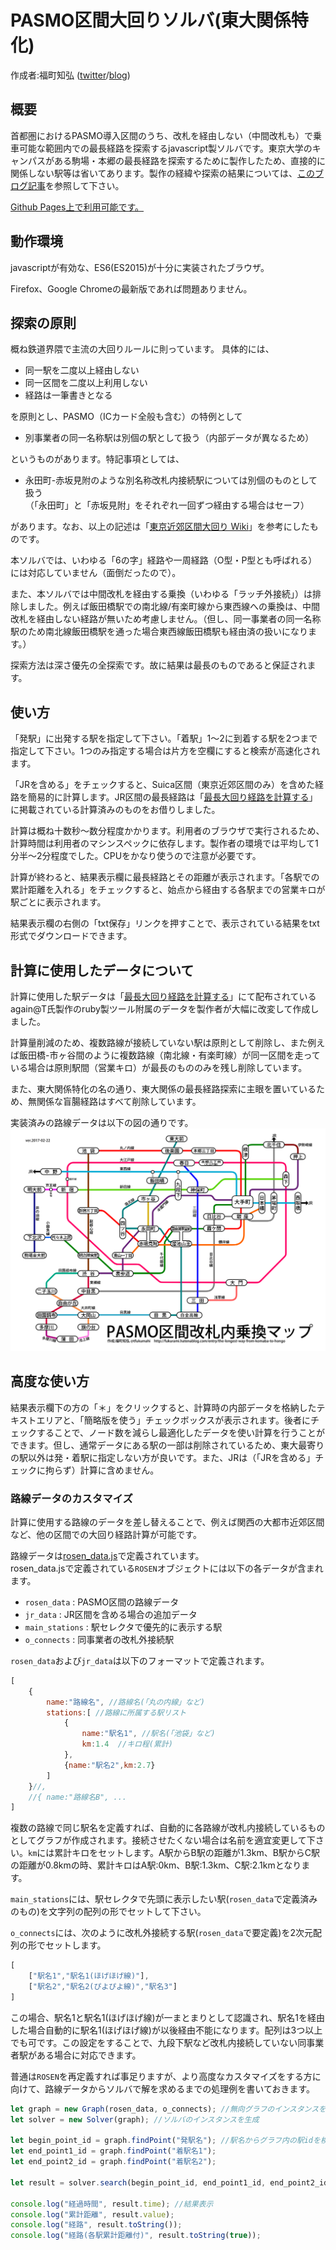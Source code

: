 ﻿PASMO区間大回りソルバ(東大関係特化)
========

作成者:福町知弘 ([twitter](https://twitter.com/tfukumahi)/[blog](http://fukurami.hatenablog.com))

## 概要

首都圏におけるPASMO導入区間のうち、改札を経由しない（中間改札も）で乗車可能な範囲内での最長経路を探索するjavascript製ソルバです。東京大学のキャンパスがある駒場・本郷の最長経路を探索するために製作したため、直接的に関係しない駅等は省いてあります。製作の経緯や探索の結果については、[このブログ記事](http://fukurami.hatenablog.com/entry/the-longest-way-from-komaba-to-hongo)を参照して下さい。

[Github Pages上で利用可能です。](https://fukurami.github.io/lop-solver-ut/)

## 動作環境

javascriptが有効な、ES6(ES2015)が十分に実装されたブラウザ。

Firefox、Google Chromeの最新版であれば問題ありません。

## 探索の原則

概ね鉄道界隈で主流の大回りルールに則っています。
具体的には、

* 同一駅を二度以上経由しない
* 同一区間を二度以上利用しない
* 経路は一筆書きとなる

を原則とし、PASMO（ICカード全般も含む）の特例として

+ 別事業者の同一名称駅は別個の駅として扱う（内部データが異なるため）

というものがあります。特記事項としては、

- 永田町-赤坂見附のような別名称改札内接続駅については別個のものとして扱う  
（「永田町」と「赤坂見附」をそれぞれ一回ずつ経由する場合はセーフ）

があります。なお、以上の記述は「[東京近郊区間大回り Wiki](http://wikiwiki.jp/omawari/?FrontPage)」を参考にしたものです。

本ソルバでは、いわゆる「6の字」経路や一周経路（O型・P型とも呼ばれる）には対応していません（面倒だったので）。

また、本ソルバでは中間改札を経由する乗換（いわゆる「ラッチ外接続」）は排除しました。例えば飯田橋駅での南北線/有楽町線から東西線への乗換は、中間改札を経由しない経路が無いため考慮しません。（但し、同一事業者の同一名称駅のため南北線飯田橋駅を通った場合東西線飯田橋駅も経由済の扱いになります。）

探索方法は深さ優先の全探索です。故に結果は最長のものであると保証されます。

## 使い方

「発駅」に出発する駅を指定して下さい。「着駅」1～2に到着する駅を2つまで指定して下さい。1つのみ指定する場合は片方を空欄にすると検索が高速化されます。

「JRを含める」をチェックすると、Suica区間（東京近郊区間のみ）を含めた経路を簡易的に計算します。JR区間の最長経路は「[最長大回り経路を計算する](http://nijzero.dw.land.to/document/ldr.html)」に掲載されている計算済みのものをお借りしました。

計算は概ね十数秒～数分程度かかります。利用者のブラウザで実行されるため、計算時間は利用者のマシンスペックに依存します。製作者の環境では平均して1分半～2分程度でした。CPUをかなり使うので注意が必要です。

計算が終わると、結果表示欄に最長経路とその距離が表示されます。「各駅での累計距離を入れる」をチェックすると、始点から経由する各駅までの営業キロが駅ごとに表示されます。

結果表示欄の右側の「txt保存」リンクを押すことで、表示されている結果をtxt形式でダウンロードできます。

## 計算に使用したデータについて

計算に使用した駅データは「[最長大回り経路を計算する](http://nijzero.dw.land.to/document/ldr.html)」にて配布されているagain@T氏製作のruby製ツール附属のデータを製作者が大幅に改変して作成しました。

計算量削減のため、複数路線が接続していない駅は原則として削除し、また例えば飯田橋-市ヶ谷間のように複数路線（南北線・有楽町線）が同一区間を走っている場合は原則駅間（営業キロ）が最長のもののみを残し削除しています。

また、東大関係特化の名の通り、東大関係の最長経路探索に主眼を置いているため、無関係な盲腸経路はすべて削除しています。

実装済みの路線データは以下の図の通りです。  
![路線図](rosen1.png)

## 高度な使い方

結果表示欄下の方の「＊」をクリックすると、計算時の内部データを格納したテキストエリアと、「簡略版を使う」チェックボックスが表示されます。後者にチェックすることで、ノード数を減らし最適化したデータを使い計算を行うことができます。但し、通常データにある駅の一部は削除されているため、東大最寄りの駅以外は発・着駅に指定しない方が良いです。また、JRは（「JRを含める」チェックに拘らず）計算に含めません。

### 路線データのカスタマイズ

計算に使用する路線のデータを差し替えることで、例えば関西の大都市近郊区間など、他の区間での大回り経路計算が可能です。

路線データは[rosen_data.js](rosen_data.js)で定義されています。  
rosen_data.jsで定義されている`ROSEN`オブジェクトには以下の各データが含まれます。

* `rosen_data` : PASMO区間の路線データ
* `jr_data` : JR区間を含める場合の追加データ
* `main_stations` : 駅セレクタで優先的に表示する駅
* `o_connects` : 同事業者の改札外接続駅

`rosen_data`および`jr_data`は以下のフォーマットで定義されます。

```javascript
[
	{
		name:"路線名", //路線名(「丸の内線」など)
		stations:[ //路線に所属する駅リスト
			{
				name:"駅名1", //駅名(「池袋」など)
				km:1.4  //キロ程(累計)
			},
			{name:"駅名2",km:2.7}
		]
	}//,
	//{ name:"路線名B", ...
]
```

複数の路線で同じ駅名を定義すれば、自動的に各路線が改札内接続しているものとしてグラフが作成されます。接続させたくない場合は名前を適宜変更して下さい。`km`には累計キロをセットします。A駅からB駅の距離が1.3km、B駅からC駅の距離が0.8kmの時、累計キロはA駅:0km、B駅:1.3km、C駅:2.1kmとなります。

`main_stations`には、駅セレクタで先頭に表示したい駅(`rosen_data`で定義済みのもの)を文字列の配列の形でセットして下さい。

`o_connects`には、次のように改札外接続する駅(`rosen_data`で要定義)を2次元配列の形でセットします。

```javascript
[
	["駅名1","駅名1(ほげほげ線)"],
	["駅名2","駅名2(ぴよぴよ線)","駅名3"]
]
```
この場合、駅名1と駅名1(ほげほげ線)が一まとまりとして認識され、駅名1を経由した場合自動的に駅名1(ほげほげ線)が以後経由不能になります。配列は3つ以上でも可です。この設定をすることで、九段下駅など改札内接続していない同事業者駅がある場合に対応できます。

普通は`ROSEN`を再定義すれば事足りますが、より高度なカスタマイズをする方に向けて、路線データからソルバで解を求めるまでの処理例を書いておきます。
```javascript
let graph = new Graph(rosen_data, o_connects); //無向グラフのインスタンスを生成
let solver = new Solver(graph); //ソルバのインスタンスを生成

let begin_point_id = graph.findPoint("発駅名"); //駅名からグラフ内の駅idを検索
let end_point1_id = graph.findPoint("着駅名1");
let end_point2_id = graph.findPoint("着駅名2");

let result = solver.search(begin_point_id, end_point1_id, end_point2_id); //最長経路探索処理

console.log("経過時間", result.time); //結果表示
console.log("累計距離", result.value);
console.log("経路", result.toString());
console.log("経路(各駅累計距離付)", result.toString(true));
```
